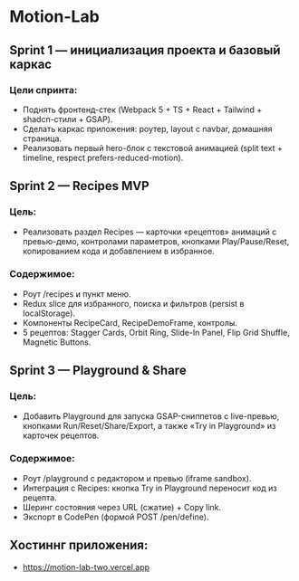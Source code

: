 # Motion-Lab

## Sprint 1 — инициализация проекта и базовый каркас

### Цели спринта:

- Поднять фронтенд-стек (Webpack 5 + TS + React + Tailwind + shadcn-стили + GSAP).
- Сделать каркас приложения: роутер, layout с navbar, домашняя страница.
- Реализовать первый hero-блок с текстовой анимацией (split text + timeline, respect prefers-reduced-motion).


## Sprint 2 — Recipes MVP

### Цель: 
- Реализовать раздел Recipes — карточки «рецептов» анимаций с превью-демо, контролами параметров, кнопками Play/Pause/Reset, копированием кода и добавлением в избранное.

### Содержимое:

- Роут /recipes и пункт меню.
- Redux slice для избранного, поиска и фильтров (persist в localStorage).
- Компоненты RecipeCard, RecipeDemoFrame, контролы.
- 5 рецептов: Stagger Cards, Orbit Ring, Slide-In Panel, Flip Grid Shuffle, Magnetic Buttons.

## Sprint 3 — Playground & Share

### Цель: 
- Добавить Playground для запуска GSAP-сниппетов с live-превью, кнопками Run/Reset/Share/Export, а также «Try in Playground» из карточек рецептов.

### Содержимое:

- Роут /playground с редактором и превью (iframe sandbox).
- Интеграция c Recipes: кнопка Try in Playground переносит код из рецепта.
- Шеринг состояния через URL (сжатие) + Copy link.
- Экспорт в CodePen (формой POST /pen/define).

## Хостиннг приложения:
- https://motion-lab-two.vercel.app
